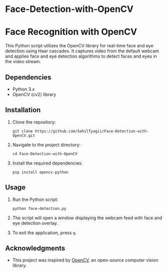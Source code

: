 # Face-Detection-with-OpenCV


# Face Recognition with OpenCV

This Python script utilizes the OpenCV library for real-time face and eye detection using Haar cascades. It captures video from the default webcam and applies face and eye detection algorithms to detect faces and eyes in the video stream.

## Dependencies

- Python 3.x
- OpenCV (cv2) library

## Installation

1. Clone the repository:

   ```
   git clone https://github.com/SahilTyagii/Face-Detection-with-OpenCV.git
   ```

2. Navigate to the project directory:

   ```
   cd Face-Detection-with-OpenCV
   ```

3. Install the required dependencies:

   ```
   pip install opencv-python
   ```

## Usage

1. Run the Python script:

   ```
   python face-detection.py
   ```

2. The script will open a window displaying the webcam feed with face and eye detection overlay.

3. To exit the application, press `q`.


## Acknowledgments

- This project was inspired by [OpenCV](https://opencv.org/), an open-source computer vision library.

